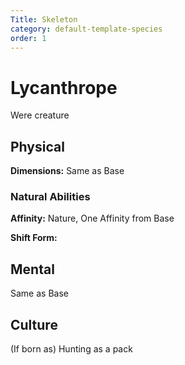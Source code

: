 ```yaml
---
Title: Skeleton
category: default-template-species 
order: 1
---
```


# Lycanthrope

<!-- short description -->
Were creature 

<!-- always facing northwards -->
## Physical 
**Dimensions:** Same as Base

### Natural Abilities

**Affinity:** Nature, One Affinity from Base

**Shift Form:**

## Mental

Same as Base

## Culture

(If born as)
Hunting as a pack
